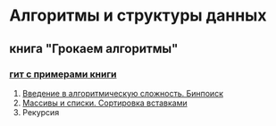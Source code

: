 # Алгоритмы и структуры данных
## книга "Грокаем алгоритмы"
### [гит с примерами книги](https://github.com/nastasiav/grokking_algorithms) 

1. [Введение в алгоритмическую сложность. Бинпоиск](ch1/w1/README.md)
2. [Массивы и списки. Сортировка вставками](ch2/w1/README.md)
3. Рекурсия